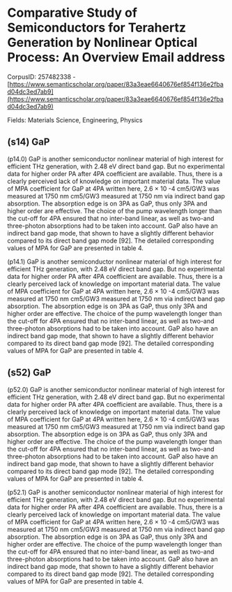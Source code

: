 # Comparative Study of Semiconductors for Terahertz Generation by Nonlinear Optical Process: An Overview Email address

CorpusID: 257482338 - [https://www.semanticscholar.org/paper/83a3eae6640676ef854f136e2fbad04dc3ed7ab9](https://www.semanticscholar.org/paper/83a3eae6640676ef854f136e2fbad04dc3ed7ab9)

Fields: Materials Science, Engineering, Physics

## (s14) GaP
(p14.0) GaP is another semiconductor nonlinear material of high interest for efficient THz generation, with 2.48 eV direct band gap. But no experimental data for higher order PA after 4PA coefficient are available. Thus, there is a clearly perceived lack of knowledge on important material data. The value of MPA coefficient for GaP at 4PA written here, 2.6 × 10 -4 cm5/GW3 was measured at 1750 nm cm5/GW3 measured at 1750 nm via indirect band gap absorption. The absorption edge is on 3PA as GaP, thus only 3PA and higher order are effective. The choice of the pump wavelength longer than the cut-off for 4PA ensured that no inter-band linear, as well as two-and three-photon absorptions had to be taken into account. GaP also have an indirect band gap mode, that shown to have a slightly different behavior compared to its direct band gap mode [92]. The detailed corresponding values of MPA for GaP are presented in table 4. 

(p14.1) GaP is another semiconductor nonlinear material of high interest for efficient THz generation, with 2.48 eV direct band gap. But no experimental data for higher order PA after 4PA coefficient are available. Thus, there is a clearly perceived lack of knowledge on important material data. The value of MPA coefficient for GaP at 4PA written here, 2.6 × 10 -4 cm5/GW3 was measured at 1750 nm cm5/GW3 measured at 1750 nm via indirect band gap absorption. The absorption edge is on 3PA as GaP, thus only 3PA and higher order are effective. The choice of the pump wavelength longer than the cut-off for 4PA ensured that no inter-band linear, as well as two-and three-photon absorptions had to be taken into account. GaP also have an indirect band gap mode, that shown to have a slightly different behavior compared to its direct band gap mode [92]. The detailed corresponding values of MPA for GaP are presented in table 4. 
## (s52) GaP
(p52.0) GaP is another semiconductor nonlinear material of high interest for efficient THz generation, with 2.48 eV direct band gap. But no experimental data for higher order PA after 4PA coefficient are available. Thus, there is a clearly perceived lack of knowledge on important material data. The value of MPA coefficient for GaP at 4PA written here, 2.6 × 10 -4 cm5/GW3 was measured at 1750 nm cm5/GW3 measured at 1750 nm via indirect band gap absorption. The absorption edge is on 3PA as GaP, thus only 3PA and higher order are effective. The choice of the pump wavelength longer than the cut-off for 4PA ensured that no inter-band linear, as well as two-and three-photon absorptions had to be taken into account. GaP also have an indirect band gap mode, that shown to have a slightly different behavior compared to its direct band gap mode [92]. The detailed corresponding values of MPA for GaP are presented in table 4. 

(p52.1) GaP is another semiconductor nonlinear material of high interest for efficient THz generation, with 2.48 eV direct band gap. But no experimental data for higher order PA after 4PA coefficient are available. Thus, there is a clearly perceived lack of knowledge on important material data. The value of MPA coefficient for GaP at 4PA written here, 2.6 × 10 -4 cm5/GW3 was measured at 1750 nm cm5/GW3 measured at 1750 nm via indirect band gap absorption. The absorption edge is on 3PA as GaP, thus only 3PA and higher order are effective. The choice of the pump wavelength longer than the cut-off for 4PA ensured that no inter-band linear, as well as two-and three-photon absorptions had to be taken into account. GaP also have an indirect band gap mode, that shown to have a slightly different behavior compared to its direct band gap mode [92]. The detailed corresponding values of MPA for GaP are presented in table 4. 
